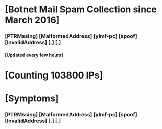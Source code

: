 # [Botnet Mail Spam Collection since March 2016]
### [PTRMssing] [MalformedAddress] [ylmf-pc] [spoof] [InvalidAddress] [.] [.]
#### [Updated every few hours]

# [Counting 103800 IPs]

# [Symptoms] 
###   [PTRMssing] [MalformedAddress] [ylmf-pc] [spoof] [InvalidAddress] [.] [.]
